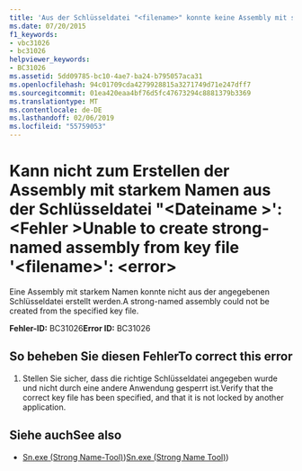 ```yaml
---
title: 'Aus der Schlüsseldatei "<filename>" konnte keine Assembly mit starkem Namen erstellt werden: <error>'
ms.date: 07/20/2015
f1_keywords:
- vbc31026
- bc31026
helpviewer_keywords:
- BC31026
ms.assetid: 5dd09785-bc10-4ae7-ba24-b795057aca31
ms.openlocfilehash: 94c01709cda4279928815a3271749d71e247dff7
ms.sourcegitcommit: 01ea420eaa4bf76d5fc47673294c8881379b3369
ms.translationtype: MT
ms.contentlocale: de-DE
ms.lasthandoff: 02/06/2019
ms.locfileid: "55759053"
---
```

# <a name="unable-to-create-strong-named-assembly-from-key-file-filename-error"></a><span data-ttu-id="fcd18-102">Kann nicht zum Erstellen der Assembly mit starkem Namen aus der Schlüsseldatei "\<Dateiname >': \<Fehler ></span><span class="sxs-lookup"><span data-stu-id="fcd18-102">Unable to create strong-named assembly from key file '\<filename>': \<error></span></span>
<span data-ttu-id="fcd18-103">Eine Assembly mit starkem Namen konnte nicht aus der angegebenen Schlüsseldatei erstellt werden.</span><span class="sxs-lookup"><span data-stu-id="fcd18-103">A strong-named assembly could not be created from the specified key file.</span></span>  
  
 <span data-ttu-id="fcd18-104">**Fehler-ID:** BC31026</span><span class="sxs-lookup"><span data-stu-id="fcd18-104">**Error ID:** BC31026</span></span>  
  
## <a name="to-correct-this-error"></a><span data-ttu-id="fcd18-105">So beheben Sie diesen Fehler</span><span class="sxs-lookup"><span data-stu-id="fcd18-105">To correct this error</span></span>  
  
1.  <span data-ttu-id="fcd18-106">Stellen Sie sicher, dass die richtige Schlüsseldatei angegeben wurde und nicht durch eine andere Anwendung gesperrt ist.</span><span class="sxs-lookup"><span data-stu-id="fcd18-106">Verify that the correct key file has been specified, and that it is not locked by another application.</span></span>  
  
## <a name="see-also"></a><span data-ttu-id="fcd18-107">Siehe auch</span><span class="sxs-lookup"><span data-stu-id="fcd18-107">See also</span></span>
- <span data-ttu-id="fcd18-108">[Sn.exe (Strong Name-Tool)](../../../framework/tools/sn-exe-strong-name-tool.md))</span><span class="sxs-lookup"><span data-stu-id="fcd18-108">[Sn.exe (Strong Name Tool)](../../../framework/tools/sn-exe-strong-name-tool.md))</span></span>
